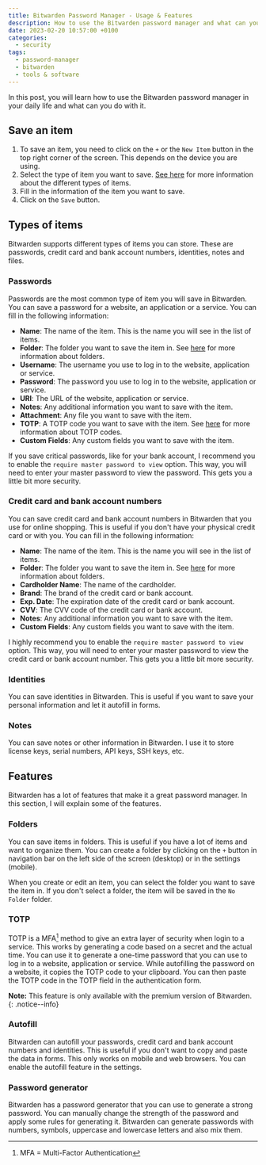```yaml
---
title: Bitwarden Password Manager - Usage & Features
description: How to use the Bitwarden password manager and what can you do with it
date: 2023-02-20 10:57:00 +0100
categories:
  - security
tags:
  - password-manager
  - bitwarden
  - tools & software
---
```


In this post, you will learn how to use the Bitwarden password manager in your daily life and what can you do with it.

## Save an item

1. To save an item, you need to click on the `+`  or the `New Item` button in the top right corner of the screen. This depends on the device you are using.
2. Select the type of item you want to save. [See here](#types-of-items) for more information about the different types of items.
3. Fill in the information of the item you want to save.
4. Click on the `Save` button.

## Types of items

Bitwarden supports different types of items you can store. These are passwords, credit card and bank account numbers, identities, notes and files.

### Passwords

Passwords are the most common type of item you will save in Bitwarden. You can save a password for a website, an application or a service. You can fill in the following information:

- **Name**: The name of the item. This is the name you will see in the list of items.
- **Folder**: The folder you want to save the item in. See [here](#folders) for more information about folders.
- **Username**: The username you use to log in to the website, application or service.
- **Password**: The password you use to log in to the website, application or service.
- **URI**: The URL of the website, application or service.
- **Notes**: Any additional information you want to save with the item.
- **Attachment**: Any file you want to save with the item.
- **TOTP**: A TOTP code you want to save with the item. See [here](#totp) for more information about TOTP codes.
- **Custom Fields**: Any custom fields you want to save with the item.

If you save critical passwords, like for your bank account, I recommend you to enable the `require master password to view` option. This way, you will need to enter your master password to view the password. This gets you a little bit more security.

### Credit card and bank account numbers

You can save credit card and bank account numbers in Bitwarden that you use for online shopping. This is useful if you don't have your physical credit card or with you. You can fill in the following information:

- **Name**: The name of the item. This is the name you will see in the list of items.
- **Folder**: The folder you want to save the item in. See [here](#folders) for more information about folders.
- **Cardholder Name**: The name of the cardholder.
- **Brand**: The brand of the credit card or bank account.
- **Exp. Date**: The expiration date of the credit card or bank account.
- **CVV**: The CVV code of the credit card or bank account.
- **Notes**: Any additional information you want to save with the item.
- **Custom Fields**: Any custom fields you want to save with the item.

I highly recommend you to enable the `require master password to view` option. This way, you will need to enter your master password to view the credit card or bank account number. This gets you a little bit more security.

### Identities

You can save identities in Bitwarden. This is useful if you want to save your personal information and let it autofill in forms.

### Notes

You can save notes or other information in Bitwarden. I use it to store license keys, serial numbers, API keys, SSH keys, etc.

## Features

Bitwarden has a lot of features that make it a great password manager. In this section, I will explain some of the features.

### Folders

You can save items in folders. This is useful if you have a lot of items and want to organize them. You can create a folder by clicking on the `+` button in navigation bar on the left side of the screen (desktop) or in the settings (mobile).

When you create or edit an item, you can select the folder you want to save the item in. If you don't select a folder, the item will be saved in the `No Folder` folder.

### TOTP

TOTP is a MFA[^1] method to give an extra layer of security when login to a service. This works by generating a code based on a secret and the actual time. You can use it to generate a one-time password that you can use to log in to a website, application or service. While autofilling the password on a website, it copies the TOTP code to your clipboard. You can then paste the TOTP code in the TOTP field in the authentication form.

**Note:** This feature is only available with the premium version of Bitwarden.
{: .notice--info}

[^1]: MFA = Multi-Factor Authentication

### Autofill

Bitwarden can autofill your passwords, credit card and bank account numbers and identities. This is useful if you don't want to copy and paste the data in forms. This only works on mobile and web browsers. You can enable the autofill feature in the settings.

### Password generator

Bitwarden has a password generator that you can use to generate a strong password. You can manually change the strength of the password and apply some rules for generating it. Bitwarden can generate passwords with numbers, symbols, uppercase and lowercase letters and also mix them.
